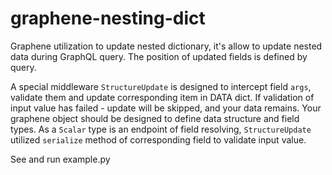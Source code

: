 # graphene-nesting-dict
Graphene utilization to update nested dictionary, it's allow to update nested data during GraphQL query. The position of updated fields is defined by query. 

A special middleware `StructureUpdate` is designed to intercept field `args`, validate them and update corresponding item in DATA dict. 
If validation of input value has failed - update will be skipped, and your data remains.
Your graphene object should be designed to define data structure and field types.
As a `Scalar` type is an endpoint of field resolving, `StructureUpdate` utilized
`serialize` method of corresponding field to validate input value. 

See and run example.py
